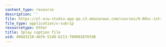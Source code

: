 ```yaml
---
content_type: resource
description: ''
file: https://ol-ocw-studio-app-qa.s3.amazonaws.com/courses/9-00sc-introduction-to-psychology-fall-2011/d08d32104bfb51d8b213f89901876fd8_lBU64nfe8nM.vtt
file_type: application/x-subrip
resourcetype: Other
title: 3play caption file
uid: d08d3210-4bfb-51d8-b213-f89901876fd8
---
```

